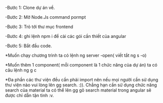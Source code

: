 -Bước 1: Clone dự án về.

-Bước 2: Mở Node.Js command pormpt

-Bước 3: Trỏ tới thư mục frontend

-Bước 4: ghi lệnh npm i để cài các gói cần thiết của angular

-Bước 5: Bắt đầu code.

*Muốn chạy chương trình ta có lệnh ng server -open( viết tắt ng s -o)

*Muốn thêm 1 component( mỗi component là 1 chức năng của dự án) ta có câu lệnh ng g c <ten-component>

*Đa phần các thư viện đều cần phải import nên nếu mọi người cần sử dụng thư viện nào vui lòng lên gg search. :)). Chẳng hạn cần sử dụng chức năng search của material ta có thể lên gg gõ search material trong angular sẽ được chỉ dẫn tận tình :v.


